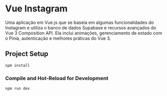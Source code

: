 # Vue Instagram

Uma aplicação em Vue.js que se baseia em algumas funcionalidades do Instagram e utiliza o banco de dados Supabase e recursos avançados do Vue 3 Composition API. Ela inclui animações, gerenciamento de estado com o Pinia, autenticação e melhores práticas do Vue 3.

## Project Setup

```sh
npm install
```

### Compile and Hot-Reload for Development

```sh
npm run dev
```
